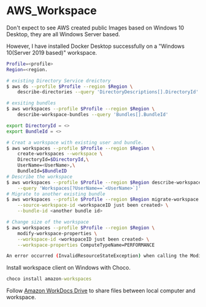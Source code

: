 # AWS_Workspace


Don't expect to see AWS created public Images based on Windows 10 Desktop, they are all Windows Server based. 

However, I have installed Docker Desktop successfully on a "Windows 10(Server 2019 based)" workspace.

```bash
Profile=<profile>
Region=<region.

# existing Directory Service dreictory
$ aws ds --profile $Profile --region $Region \
    describe-directories --query 'DirectoryDescriptions[].DirectoryId'

# exsiting bundles
$ aws workspaces --profile $Profile --region $Region \
    describe-workspace-bundles --query 'Bundles[].BundleId'

export DirectoryId = <>
export BundleId = <>

# Creat a workspace with existing user and bundle.
$ aws workspaces --profile $Profile --region $Region \
    create-workspaces --workspace \
    DirectoryId=$DirectoryId,\
    UserName=<UserName>,\
    BundleId=$BundleID
# Describe the workspace 
$ aws workspaces --profile $Profile --region $Region describe-workspaces \
    --query 'Workspaces[?UserName==`<UserName>`]'
# Migrate to another existing bundle
$ aws workspaces --profile $Profile --region $Region migrate-workspace \
    --source-workspace-id <workspaceID just been created> \
    --bundle-id <another bundle id>

# Change size of the workspace
$ aws workspaces --profile $Profile --region $Region \
    modify-workspace-properties \
    --workspace-id <workspaceID just been created> \
    --workspace-properties ComputeTypeName=PERFORMANCE

An error occurred (InvalidResourceStateException) when calling the ModifyWorkspaceProperties operation: Action not supported.  Property update not allowed within 21,600 seconds of creation. #6 hours
```

Install workspace client on Windows with Choco.

```cmd
choco install amazon-workspaces
```
Follow [Amazon WorkDocs Drive](https://docs.aws.amazon.com/workdocs/latest/userguide/drive_install.html) to share files between local computer and workspace.
